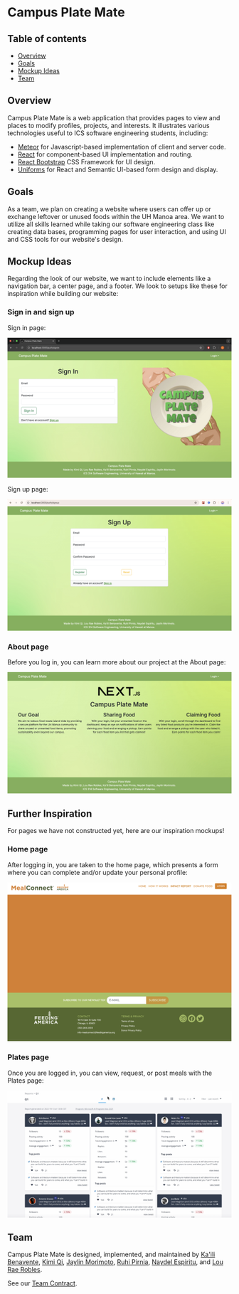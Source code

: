 # Campus Plate Mate

## Table of contents

- [Overview](#overview)
- [Goals](#goals)
- [Mockup Ideas](#mockup-ideas)
- [Team](#team)

## Overview

Campus Plate Mate is a web application that provides pages to view and places to modify profiles, projects, and interests. It illustrates various technologies useful to ICS software engineering students, including:

- [Meteor](https://www.meteor.com/) for Javascript-based implementation of client and server code.
- [React](https://reactjs.org/) for component-based UI implementation and routing.
- [React Bootstrap](https://react-bootstrap.github.io/) CSS Framework for UI design.
- [Uniforms](https://uniforms.tools/) for React and Semantic UI-based form design and display.

## Goals

As a team, we plan on creating a website where users can offer up or exchange leftover or unused foods within the UH Manoa area. We want to utilize all skills learned while taking our software engineering class like creating data bases, programming pages for user interaction, and using UI and CSS tools for our website's design.

## Mockup Ideas

Regarding the look of our website, we want to include elements like a navigation bar, a center page, and a footer. We look to setups like these for inspiration while building our website:

### Sign in and sign up

Sign in page:

![](images/signin.png)

Sign up page:

![](images/signup.png)

### About page

Before you log in, you can learn more about our project at the About page:

![](images/landing.png)

## Further Inspiration

For pages we have not constructed yet, here are our inspiration mockups!

### Home page

After logging in, you are taken to the home page, which presents a form where you can complete and/or update your personal profile:

![](images/mainPage.png)

### Plates page

Once you are logged in, you can view, request, or post meals with the Plates page:

![](images/dashboardPage.png)

## Team

Campus Plate Mate is designed, implemented, and maintained by [Ka'ili Benavente](https://kailibenavente.github.io), [Kimi Qi](https://kqimi.github.io/), [Jaylin Morimoto](https://jaylin-m.github.io/), [Ruhi Pirnia](https://rpirnia.github.io/), [Naydel Espiritu](https://naydelly.github.io/), and [Lou Rae Robles](https://lrrobles.github.io/).

See our [Team Contract](https://docs.google.com/document/d/1ZBsPm5ipDgzuAGX94x4z-A-nNO2-lngPQzCGNLIbtNc/edit?usp=sharing).
